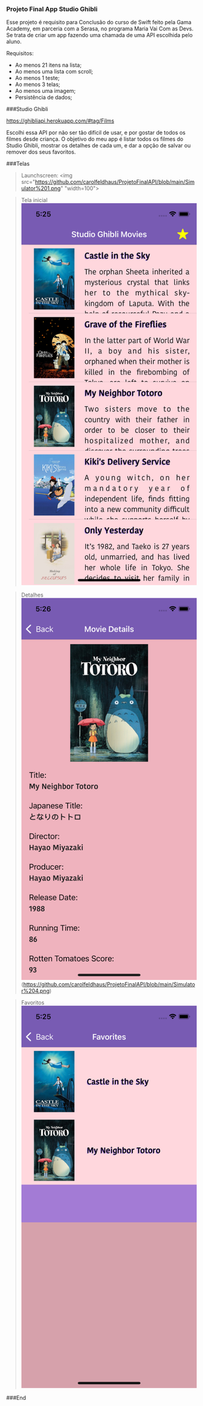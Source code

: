 ### Projeto Final App Studio Ghibli

Esse projeto é requisito para Conclusão do curso de Swift feito pela Gama Academy, em parceria com a Serasa, no programa Maria Vai Com as Devs.
Se trata de criar um app fazendo uma chamada de uma API escolhida pelo aluno. 

Requisitos:

- Ao menos 21 itens na lista;
- Ao menos uma lista com scroll;
- Ao menos 1 teste;
- Ao menos 3 telas;
- Ao menos uma imagem;
- Persistência de dados;

###Studio Ghibli

https://ghibliapi.herokuapp.com/#tag/Films

Escolhi essa API por não ser tão difícil de usar, e por gostar de todos os filmes desde criança.
O objetivo do meu app é listar todos os filmes do Studio Ghibli, mostrar os detalhes de cada um, e dar a opção de salvar ou remover dos seus favoritos.

###Telas

>Launchscreen:
<img src="https://github.com/carolfeldhaus/ProjetoFinalAPI/blob/main/Simulator%201.png" "width=100">

>Tela inicial
![](https://github.com/carolfeldhaus/ProjetoFinalAPI/blob/main/Simulator%202.png)

>Detalhes
![](https://github.com/carolfeldhaus/ProjetoFinalAPI/blob/main/Simulator%203.png)
(https://github.com/carolfeldhaus/ProjetoFinalAPI/blob/main/Simulator%204.png)

>Favoritos
![](https://github.com/carolfeldhaus/ProjetoFinalAPI/blob/main/Simulator%205.png)

###End
